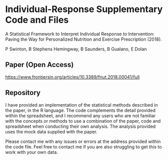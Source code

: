 # Individual-Response Supplementary Code and Files

A Statistical Framework to Interpret Individual Response to Intervention: Paving the Way for Personalized Nutrition and Exercise Prescription (2018).

P Swinton, B Stephens Hemingway, B Saunders, B Gualano, E Dolan

## Paper (Open Access)
https://www.frontiersin.org/articles/10.3389/fnut.2018.00041/full

## Repository
I have provided an implementation of the statistical methods described in the paper, in the R language. The code complements the detail provided within the spreadsheet, and I recommend any users who are not familiar with the concepts or methods to use a combination of the paper, code and spreadsheet when conducting their own analysis. The analysis provided uses the mock data supplied with the paper.

Please contact me with any issues or errors at the address provided within the code file. Feel free to contact me if you are also struggling to get this to work with your own data.
